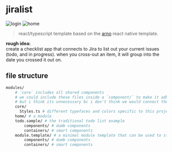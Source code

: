 # jiralist

![login](https://user-images.githubusercontent.com/32459751/120070095-ef3b7280-c0bb-11eb-8ce3-3dc43de87d42.png)
![home](https://user-images.githubusercontent.com/32459751/120070099-f1053600-c0bb-11eb-8091-1a6dc0a9283f.png)

> react/typescript template based on the [arno](https://github.com/smashingboxes/arno) react native template.

**rough idea:**  
create a checklist app that connects to Jira to list out your current issues (todo, and in progress). when you cross-out an item, it will group into the date you crossed it out on.

## file structure

```bash
modules/
    # `core` includes all shared components
    # we could include these files inside a `component/` to make it adhere to the `module` structure
    # but i think its unnecessary bc i don't think we would connect these files into containers
    core/
      Styles.ts # different typefaces and colors specific to this project
    home/ # a module
    todo.sample/ # the traditional todo list example
        components/ # dumb components
        containers/ # smart components
    module.template/ # a minimal module template that can be used to start a new module
        components/ # dumb components
        containers/ # smart components
```
